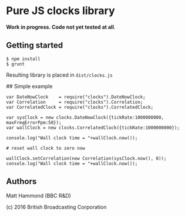 # Pure JS clocks library

**Work in progress. Code not yet tested at all**.

## Getting started

    $ npm install
    $ grunt
    
Resulting library is placed in `dist/clocks.js`


## Simple example

    var DateNowClock    = require("clocks").DateNowClock;
    var Correlation     = require("clocks").Correlation;
    var CorrelatedClock = require("clocks").CorrelatedClock;
    
    var sysClock = new clocks.DateNowClock({tickRate:1000000000, maxFreqErrorPpm:50});
    var wallClock = new clocks.CorrelatedClock({tickRate:1000000000});
    
    console.log("Wall clock time = "+wallClock.now());
    
    # reset wall clock to zero now

    wallClock.setCorrelation(new Correlation(sysClock.now(), 0));
    console.log("Wall clock time = "+wallClock.now());
    


## Authors

Matt Hammond (BBC R&D)

(c) 2016 British Broadcasting Corporation


